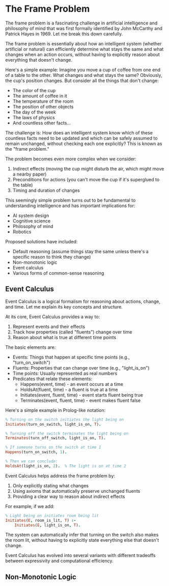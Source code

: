 # The Frame Problem

The frame problem is a fascinating challenge in artificial intelligence and philosophy of mind that was first formally identified by John McCarthy and Patrick Hayes in 1969. Let me break this down carefully.

The frame problem is essentially about how an intelligent system (whether artificial or natural) can efficiently determine what stays the same and what changes when an action occurs, without having to explicitly reason about everything that doesn't change.

Here's a simple example: Imagine you move a cup of coffee from one end of a table to the other. What changes and what stays the same? Obviously, the cup's position changes. But consider all the things that don't change:
- The color of the cup
- The amount of coffee in it
- The temperature of the room
- The position of other objects
- The day of the week
- The laws of physics
- And countless other facts...

The challenge is: How does an intelligent system know which of these countless facts need to be updated and which can be safely assumed to remain unchanged, without checking each one explicitly? This is known as the "frame problem."

The problem becomes even more complex when we consider:
1. Indirect effects (moving the cup might disturb the air, which might move a nearby paper)
2. Preconditions for actions (you can't move the cup if it's superglued to the table)
3. Timing and duration of changes

This seemingly simple problem turns out to be fundamental to understanding intelligence and has important implications for:
- AI system design
- Cognitive science
- Philosophy of mind
- Robotics

Proposed solutions have included:
- Default reasoning (assume things stay the same unless there's a specific reason to think they change)
- Non-monotonic logic
- Event calculus
- Various forms of common-sense reasoning


## Event Calculus

Event Calculus is a logical formalism for reasoning about actions, change, and time. Let me explain its key concepts and structure.

At its core, Event Calculus provides a way to:
1. Represent events and their effects
2. Track how properties (called "fluents") change over time
3. Reason about what is true at different time points

The basic elements are:
- Events: Things that happen at specific time points (e.g., "turn_on_switch")
- Fluents: Properties that can change over time (e.g., "light_is_on")
- Time points: Usually represented as real numbers
- Predicates that relate these elements:
  * Happens(event, time) - an event occurs at a time
  * HoldsAt(fluent, time) - a fluent is true at a time
  * Initiates(event, fluent, time) - event starts fluent being true
  * Terminates(event, fluent, time) - event makes fluent false

Here's a simple example in Prolog-like notation:

```prolog
% Turning on the switch initiates the light being on
Initiates(turn_on_switch, light_is_on, T).

% Turning off the switch terminates the light being on
Terminates(turn_off_switch, light_is_on, T).

% If someone turns on the switch at time 1
Happens(turn_on_switch, 1).

% Then we can conclude:
HoldsAt(light_is_on, 2).  % The light is on at time 2
```

Event Calculus helps address the frame problem by:
1. Only explicitly stating what changes
2. Using axioms that automatically preserve unchanged fluents
3. Providing a clear way to reason about indirect effects

For example, if we add:

```prolog
% Light being on initiates room being lit
Initiates(E, room_is_lit, T) :-
    Initiates(E, light_is_on, T).
```

The system can automatically infer that turning on the switch also makes the room lit, without having to explicitly state everything else that doesn't change.

Event Calculus has evolved into several variants with different tradeoffs between expressivity and computational efficiency.


## Non-Monotonic Logic

